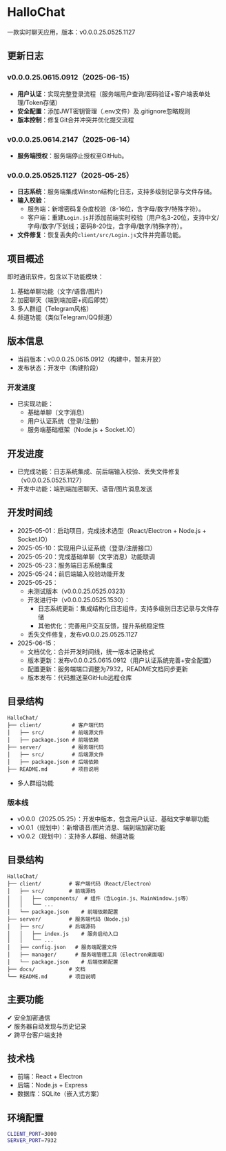 # HalloChat

一款实时聊天应用，版本：v0.0.0.25.0525.1127

## 更新日志
### v0.0.0.25.0615.0912（2025-06-15）
- **用户认证**：实现完整登录流程（服务端用户查询/密码验证+客户端表单处理/Token存储）
- **安全配置**：添加JWT密钥管理（.env文件）及.gitignore忽略规则
- **版本控制**：修复Git合并冲突并优化提交流程
### v0.0.0.25.0614.2147（2025-06-14）
- **服务端授权**：服务端停止授权至GitHub。
### v0.0.0.25.0525.1127（2025-05-25）
- **日志系统**：服务端集成Winston结构化日志，支持多级别记录与文件存储。
- **输入校验**：
  - 服务端：新增密码复杂度校验（8-16位，含字母/数字/特殊字符）。
  - 客户端：重建`Login.js`并添加前端实时校验（用户名3-20位，支持中文/字母/数字/下划线；密码8-20位，含字母/数字/特殊字符）。
- **文件修复**：恢复丢失的`client/src/Login.js`文件并完善功能。

## 项目概述
即时通讯软件，包含以下功能模块：
1. 基础单聊功能（文字/语音/图片）
2. 加密聊天（端到端加密+阅后即焚）
3. 多人群组（Telegram风格）
4. 频道功能（类似Telegram/QQ频道）

## 版本信息
- 当前版本：v0.0.0.25.0615.0912（构建中，暂未开放）
- 发布状态：开发中（构建阶段）

### 开发进度
- 已实现功能：
  - 基础单聊（文字消息）
  - 用户认证系统（登录/注册）
  - 服务端基础框架（Node.js + Socket.IO）
  
## 开发进度
- 已完成功能：日志系统集成、前后端输入校验、丢失文件修复（v0.0.0.25.0525.1127）
- 开发中功能：端到端加密聊天、语音/图片消息发送

## 开发时间线
- 2025-05-01：启动项目，完成技术选型（React/Electron + Node.js + Socket.IO）
- 2025-05-10：实现用户认证系统（登录/注册接口）
- 2025-05-20：完成基础单聊（文字消息）功能联调
- 2025-05-23：服务端日志系统集成
- 2025-05-24：前后端输入校验功能开发
- 2025-05-25：
  - 未测试版本（v0.0.0.25.0525.0323）
  - 开发进行中（v0.0.0.25.0525.1530）：
    - 日志系统更新：集成结构化日志组件，支持多级别日志记录与文件存储
    - 其他优化：完善用户交互反馈，提升系统稳定性
  - 丢失文件修复，发布v0.0.0.25.0525.1127
- 2025-06-15：
  - 文档优化：合并开发时间线，统一版本记录格式
  - 版本更新：发布v0.0.0.25.0615.0912（用户认证系统完善+安全配置）
  - 配置更新：服务端端口调整为7932，README文档同步更新
  - 版本发布：代码推送至GitHub远程仓库

## 目录结构
```
HalloChat/
├── client/          # 客户端代码
│   ├── src/         # 前端源文件
│   ├── package.json # 前端依赖
├── server/          # 服务端代码
│   ├── src/         # 后端源文件
│   ├── package.json # 后端依赖
├── README.md        # 项目说明
```
  - 多人群组功能


### 版本线
- v0.0.0（2025.05.25）：开发中版本，包含用户认证、基础文字单聊功能
- v0.0.1（规划中）：新增语音/图片消息、端到端加密功能
- v0.0.2（规划中）：支持多人群组、频道功能

## 目录结构
```
HalloChat/
├── client/         # 客户端代码（React/Electron）
│   ├── src/        # 前端源码
│   │   ├── components/  # 组件（含Login.js、MainWindow.js等）
│   │   └── ...
│   └── package.json    # 前端依赖配置
├── server/         # 服务端代码（Node.js）
│   ├── src/        # 后端源码
│   │   ├── index.js    # 服务启动入口
│   │   └── ...
│   ├── config.json   # 服务端配置文件
│   ├── manager/      # 服务端管理工具（Electron桌面端）
│   └── package.json    # 后端依赖配置
├── docs/           # 文档
└── README.md       # 项目说明
```

## 主要功能  
✔ 安全加密通信  
✔ 服务器自动发现与历史记录  
✔ 跨平台客户端支持

## 技术栈  
- 前端：React + Electron  
- 后端：Node.js + Express  
- 数据库：SQLite（嵌入式方案）

## 环境配置  
```bash
CLIENT_PORT=3000
SERVER_PORT=7932
```

